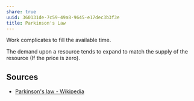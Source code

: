 ```yaml
---
share: true
uuid: 360131de-7c59-49a8-9645-e17dec3b3f3e
title: Parkinson's Law
---
```

Work complicates to fill the available time.

The demand upon a resource tends to expand to match the supply of the resource (If the price is zero).

## Sources

* [Parkinson's law - Wikipedia](https://en.wikipedia.org/wiki/Parkinson%27s_law)